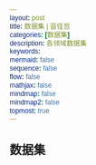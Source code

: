 ```yaml
---
layout: post
title: 数据集 | 苗佳哲
categories: [数据集]
description: 各领域数据集
keywords:  
mermaid: false
sequence: false
flow: false
mathjax: false
mindmap: false
mindmap2: false
topmost: true
---
```


## 数据集

<html lang="zh-CN">
<head>
    <meta charset="UTF-8">
    <meta name="viewport" content="width=device-width, initial-scale=1.0">
    <title>数据集资源库</title>
    <style>
        /* 基础样式 */
        * {
            margin: 0;
            padding: 0;
            box-sizing: border-box;
            font-family: "Microsoft YaHei", sans-serif;
        }
        
        body {
            background-color: #f5f7fa;
            color: #333;
            line-height: 1.6;
        }
        
        .container {
            max-width: 1200px;
            margin: 0 auto;
            padding: 20px;
        }
        
        /* 标题样式 */
        .page-header {
            text-align: center;
            margin-bottom: 40px;
            padding-bottom: 20px;
            border-bottom: 1px solid #e1e4e8;
        }
        
        .page-title {
            font-size: 2.5rem;
            color: #2c3e50;
            margin-bottom: 10px;
        }
        
        .page-subtitle {
            font-size: 1.2rem;
            color: #7f8c8d;
        }
        
        /* 搜索框样式 */
        .search-container {
            margin-bottom: 30px;
            position: relative;
            max-width: 600px;
            margin-left: auto;
            margin-right: auto;
        }
        
        .search-input {
            width: 100%;
            padding: 12px 20px;
            font-size: 1rem;
            border: 1px solid #ddd;
            border-radius: 30px;
            outline: none;
            transition: all 0.3s;
            box-shadow: 0 2px 5px rgba(0,0,0,0.1);
        }
        
        .search-input:focus {
            border-color: #3498db;
            box-shadow: 0 2px 8px rgba(52, 152, 219, 0.3);
        }
        
        .search-results {
            margin-top: 10px;
            color: #7f8c8d;
            font-size: 0.9rem;
        }
        
        /* 分类导航 */
        .category-nav {
            display: flex;
            flex-wrap: wrap;
            justify-content: center;
            gap: 10px;
            margin-bottom: 30px;
        }
        
        .category-btn {
            padding: 8px 16px;
            background-color: #fff;
            border: 1px solid #ddd;
            border-radius: 20px;
            cursor: pointer;
            transition: all 0.3s;
            font-size: 0.9rem;
        }
        
        .category-btn:hover, .category-btn.active {
            background-color: #3498db;
            color: white;
            border-color: #3498db;
        }
        
        /* 数据集卡片样式 */
        .datasets-grid {
            display: grid;
            grid-template-columns: repeat(auto-fill, minmax(350px, 1fr));
            gap: 25px;
        }
        
        .dataset-card {
            background-color: white;
            border-radius: 8px;
            box-shadow: 0 4px 6px rgba(0, 0, 0, 0.1);
            padding: 20px;
            transition: transform 0.3s, box-shadow 0.3s;
            display: flex;
            flex-direction: column;
            height: 100%;
        }
        
        .dataset-card:hover {
            transform: translateY(-5px);
            box-shadow: 0 6px 12px rgba(0, 0, 0, 0.15);
        }
        
        .dataset-header {
            margin-bottom: 15px;
        }
        
        .dataset-name {
            font-size: 1.3rem;
            color: #2c3e50;
            margin-bottom: 5px;
        }
        
        .dataset-description {
            color: #7f8c8d;
            font-size: 0.95rem;
            margin-bottom: 15px;
            flex-grow: 1;
        }
        
        .dataset-tags {
            display: flex;
            flex-wrap: wrap;
            gap: 8px;
            margin-bottom: 15px;
        }
        
        .dataset-tag {
            padding: 4px 10px;
            background-color: #ecf0f1;
            border-radius: 4px;
            font-size: 0.8rem;
            color: #34495e;
        }
        
        .dataset-access {
            margin-top: auto;
        }
        
        .access-btn {
            display: inline-block;
            padding: 8px 16px;
            background-color: #3498db;
            color: white;
            text-decoration: none;
            border-radius: 4px;
            font-size: 0.9rem;
            transition: background-color 0.3s;
        }
        
        .access-btn:hover {
            background-color: #2980b9;
        }
        
        /* 分类标题 */
        .category-title {
            font-size: 1.8rem;
            color: #2c3e50;
            margin: 40px 0 20px;
            padding-bottom: 10px;
            border-bottom: 2px solid #3498db;
        }
        
        /* 响应式设计 */
        @media (max-width: 768px) {
            .datasets-grid {
                grid-template-columns: 1fr;
            }
            
            .page-title {
                font-size: 2rem;
            }
        }
        
        /* 无结果提示 */
        .no-results {
            text-align: center;
            padding: 40px;
            color: #7f8c8d;
            font-size: 1.1rem;
        }
    </style>
</head>
<body>
    <div class="container">
        <header class="page-header">
            <h1 class="page-title">数据集资源库</h1>
            <p class="page-subtitle">汇集各领域高质量数据集，助力科研与开发</p>
        </header>
        
        <!-- 搜索框 -->
        <div class="search-container">
            <input type="text" class="search-input" id="searchInput" placeholder="搜索数据集名称、描述或标签...">
            <div class="search-results" id="searchResults"></div>
        </div>
        
        <div class="category-nav" id="categoryNav">
            <!-- 分类导航将通过JavaScript动态生成 -->
        </div>
        
        <div id="datasetsContainer">
            <!-- 综合性数据集 -->
            <h2 class="category-title">综合性数据集</h2>
            <div class="datasets-grid" data-category="comprehensive">
                <div class="dataset-card">
                    <div class="dataset-header">
                        <h3 class="dataset-name">UCI Machine Learning Repository</h3>
                        <p class="dataset-description">UCI 机器学习库是机器学习领域常用的数据集集合，为相关研究提供丰富数据资源。经典的机器学习数据集仓库，包含677个数据集，涵盖分类、回归、聚类等多种机器学习任务。该数据集仓库是由加州大学尔湾分校的博士生大卫·阿哈（David Aha）于1987年创建的。从那时起，它就被世界各地的学生、教育工作者和研究人员广泛用作机器学习数据集的主要来源。</p>
                    </div>
                    <div class="dataset-tags">
                        <span class="dataset-tag">综合型</span>
                        <span class="dataset-tag">数值</span>
                    </div>
                    <div class="dataset-access">
                        <a href="#" class="access-btn">访问数据集</a>
                    </div>
                </div>
                
                <div class="dataset-card">
                    <div class="dataset-header">
                        <h3 class="dataset-name">IEEE Dataport</h3>
                        <p class="dataset-description">IEEE Dataport 是 IEEE 旗下用于共享各类工程与计算机科学相关数据集的平台。IEEE提供的数据集平台，包含7500多个数据集，涵盖人工智能、图像处理、信号处理、计算机视觉、通信、传感器、物联网等多个领域。</p>
                    </div>
                    <div class="dataset-tags">
                        <span class="dataset-tag">数值</span>
                        <span class="dataset-tag">图像</span>
                    </div>
                    <div class="dataset-access">
                        <a href="#" class="access-btn">访问数据集</a>
                    </div>
                </div>
                
                <div class="dataset-card">
                    <div class="dataset-header">
                        <h3 class="dataset-name">Huggingface</h3>
                        <p class="dataset-description">Huggingface 是专注于人工智能领域，特别是 NLP 技术，提供丰富数据集和开源工具的平台。HuggingFace平台提供超过30万个开放数据集，包含3D、音频、图像、地理空间、文本、时间序列、视频、表格等多种模态。</p>
                    </div>
                    <div class="dataset-tags">
                        <span class="dataset-tag">文本</span>
                        <span class="dataset-tag">图像</span>
                    </div>
                    <div class="dataset-access">
                        <a href="#" class="access-btn">访问数据集</a>
                    </div>
                </div>
                
                <div class="dataset-card">
                    <div class="dataset-header">
                        <h3 class="dataset-name">Kaggle Datasets</h3>
                        <p class="dataset-description">Kaggle Datasets 是 Kaggle 平台上用于机器学习竞赛和研究的高质量数据集集合。全球最大的机器学习和数据科学社区Kaggle提供的数据仓库，涵盖计算机科学、艺术娱乐、生物学等多领域，包含 443K 个高质量公开数据集。</p>
                    </div>
                    <div class="dataset-tags">
                        <span class="dataset-tag">表格</span>
                        <span class="dataset-tag">图像</span>
                    </div>
                    <div class="dataset-access">
                        <a href="#" class="access-btn">访问数据集</a>
                    </div>
                </div>
                
                <div class="dataset-card">
                    <div class="dataset-header">
                        <h3 class="dataset-name">KDD Cup历年竞赛数据集</h3>
                        <p class="dataset-description">KDD Cup 历年竞赛数据集是数据挖掘领域竞赛用的数据集，推动相关技术发展。KDD杯是ACM知识发现与数据挖掘特别兴趣小组（ACM SIGKDD）每年举办的数据挖掘和知识发现竞赛。本数据集包含历年KDD Cup竞赛中使用的数据集，涵盖不同领域和任务，可用于数据挖掘算法研究。</p>
                    </div>
                    <div class="dataset-tags">
                        <span class="dataset-tag">竞赛数据</span>
                        <span class="dataset-tag">数值</span>
                    </div>
                    <div class="dataset-access">
                        <a href="#" class="access-btn">访问数据集</a>
                    </div>
                </div>
                
                <div class="dataset-card">
                    <div class="dataset-header">
                        <h3 class="dataset-name">OpenDataLab</h3>
                        <p class="dataset-description">OpenDataLab 是上海人工智能实验室旗下的开放数据平台，提供丰富 AI 相关数据集。OpenDataLab为中国大模型语料数据联盟开源数据服务指定平台，包含7700多个数据集，数据集总大小超过200TB，可用于计算机视觉、自然语言处理、多模态、音频识别等多种类型的任务。</p>
                    </div>
                    <div class="dataset-tags">
                        <span class="dataset-tag">图像</span>
                        <span class="dataset-tag">文本</span>
                    </div>
                    <div class="dataset-access">
                        <a href="#" class="access-btn">访问数据集</a>
                    </div>
                </div>
                
                <div class="dataset-card">
                    <div class="dataset-header">
                        <h3 class="dataset-name">Amazon数据集</h3>
                        <p class="dataset-description">Amazon 数据集是与亚马逊业务相关的数据集合，可用于电商和 AI 等相关研究。Amazon数据集包含了不同领域的数据内容，例如：公共交通、生态资源、卫星图像等。同时提供了搜索功能，以帮助用户找到所需的数据集，还有各种数据集的描述信息以及用例，非常易于使用。</p>
                    </div>
                    <div class="dataset-tags">
                        <span class="dataset-tag">结构化数据</span>
                        <span class="dataset-tag">文本</span>
                    </div>
                    <div class="dataset-access">
                        <a href="#" class="access-btn">访问数据集</a>
                    </div>
                </div>
            </div>
            
            <!-- 数学领域 -->
            <h2 class="category-title">数学领域</h2>
            <div class="datasets-grid" data-category="mathematics">
                <div class="dataset-card">
                    <div class="dataset-header">
                        <h3 class="dataset-name">NuminaMath-CoT</h3>
                        <p class="dataset-description">该数据集包含约86万道数学题目，每道题目的解答都采用思维链格式。数据来源包括中国高中数学练习题以及美国和国际数学奥林匹克竞赛题目。数据主要从在线考试试卷PDF和数学讨论论坛收集。处理步骤包括从原始PDF中进行OCR识别、分割成问题-解答对、翻译成英文、重新对齐以生成CoT推理格式，以及最终答案格式化。</p>
                    </div>
                    <div class="dataset-tags">
                        <span class="dataset-tag">数学问题</span>
                    </div>
                    <div class="dataset-access">
                        <a href="#" class="access-btn">访问数据集</a>
                    </div>
                </div>
                
                <div class="dataset-card">
                    <div class="dataset-header">
                        <h3 class="dataset-name">美国邀请数学考试AIME Problem Set: 1983-2024</h3>
                        <p class="dataset-description">数据集精选了从 1983 年到 2024 年的 AIME 问题和解决方案。由美国数学协会（MAA）主办并由问题解决艺术（AoPS）赞助，AIME（美国邀请数学考试）多年来一直是数学素养的重要基石。这个数据集精选了从 1983 年到 2024 年的 AIME 问题，每个问题都附有解决方案，使学生、教育工作者和爱好者都能参与数学发现的艺术。</p>
                    </div>
                    <div class="dataset-tags">
                        <span class="dataset-tag">AIME问题</span>
                    </div>
                    <div class="dataset-access">
                        <a href="#" class="access-btn">访问数据集</a>
                    </div>
                </div>
                
                <div class="dataset-card">
                    <div class="dataset-header">
                        <h3 class="dataset-name">Deepmind/Aqua_rat代数问题解答数据集</h3>
                        <p class="dataset-description">包含约 100,000 个代数问题，解决方案使用自然语言逐步解释。该数据集包含约 100,000 个代数问题。每个问题的解决方案都使用自然语言逐步解释。这些数据用于训练程序生成模型，该模型学习生成解释，同时生成解决该问题的程序。</p>
                    </div>
                    <div class="dataset-tags">
                        <span class="dataset-tag">代数问题</span>
                    </div>
                    <div class="dataset-access">
                        <a href="#" class="access-btn">访问数据集</a>
                    </div>
                </div>
                
                <div class="dataset-card">
                    <div class="dataset-header">
                        <h3 class="dataset-name">AutoMathText</h3>
                        <p class="dataset-description">包含约200GB数学文本的数据集。AutoMathText是一个包含约200GB数学文本的数据集，内容来源于多个网站、arXiv和GitHub等平台。数据集通过先进的开源语言模型Qwen-72B自动筛选和标注，每条内容都有一个lm_q1q2_score评分，用于评估其在数学智能领域的相关性、质量和教育价值。</p>
                    </div>
                    <div class="dataset-tags">
                        <span class="dataset-tag">数学文本</span>
                    </div>
                    <div class="dataset-access">
                        <a href="#" class="access-btn">访问数据集</a>
                    </div>
                </div>
                
                <div class="dataset-card">
                    <div class="dataset-header">
                        <h3 class="dataset-name">MathScape多模态数学问题数据集</h3>
                        <p class="dataset-description">包含1325张图像，涵盖从小学到高中的数学问题。MathScape是由南开大学、北京大学、百川公司和中国科学院大学联合开发的多模态数学问题数据集，旨在评估多模态大语言模型在数学问题解决中的应用。该数据集包含1325张图像，涵盖从小学到高中的数学问题，难度从易到难，涉及多种题型和知识领域。</p>
                    </div>
                    <div class="dataset-tags">
                        <span class="dataset-tag">多模态数学问题</span>
                    </div>
                    <div class="dataset-access">
                        <a href="#" class="access-btn">访问数据集</a>
                    </div>
                </div>
                
                <div class="dataset-card">
                    <div class="dataset-header">
                        <h3 class="dataset-name">MathInstruct</h3>
                        <p class="dataset-description">属于指令调整数据集，由13个具有中间原理的数学数据集编译而成。MathInstruct是指令调整数据集。由13个具有中间原理的数学数据集编译而成。它拥有思维链（CoT）和思维计划（PoT）基本原理的混合，并且还确保了数学不同领域的广泛覆盖。 CoT 和 PoT 的混合不仅可以释放工具使用的潜力，还可以针对不同的数学问题提供不同的思维过程。</p>
                    </div>
                    <div class="dataset-tags">
                        <span class="dataset-tag">指令调整</span>
                    </div>
                    <div class="dataset-access">
                        <a href="#" class="access-btn">访问数据集</a>
                    </div>
                </div>
            </div>
            
            <!-- AI领域 -->
            <h2 class="category-title">AI领域</h2>
            <div class="datasets-grid" data-category="ai">
                <div class="dataset-card">
                    <div class="dataset-header">
                        <h3 class="dataset-name">COCO 2017</h3>
                        <p class="dataset-description">COCO 2017 是 COCO 数据集在 2017 年的版本，用于计算机视觉研究。COCO 是一个大规模的对象检测、分割和字幕数据集。</p>
                    </div>
                    <div class="dataset-tags">
                        <span class="dataset-tag">图像</span>
                    </div>
                    <div class="dataset-access">
                        <a href="#" class="access-btn">访问数据集</a>
                    </div>
                </div>
                
                <div class="dataset-card">
                    <div class="dataset-header">
                        <h3 class="dataset-name">MNIST手写数字数据集</h3>
                        <p class="dataset-description">MNIST 是经典的手写数字图像数据集，广泛用于手写数字识别算法测试。含6万张训练图像和1万张测试图像，用于图像识别、数字分类任务，是经典的入门数据集。</p>
                    </div>
                    <div class="dataset-tags">
                        <span class="dataset-tag">图像</span>
                    </div>
                    <div class="dataset-access">
                        <a href="#" class="access-btn">访问数据集</a>
                    </div>
                </div>
                
                <div class="dataset-card">
                    <div class="dataset-header">
                        <h3 class="dataset-name">CIFAR-10</h3>
                        <p class="dataset-description">CIFAR-10 是小型彩色图像数据集，用于图像分类任务研究。含10个类别、6万张32x32彩色图像，用于图像分类研究，可评估模型在小尺寸图像上的泛化能力。</p>
                    </div>
                    <div class="dataset-tags">
                        <span class="dataset-tag">图像</span>
                    </div>
                    <div class="dataset-access">
                        <a href="#" class="access-btn">访问数据集</a>
                    </div>
                </div>
                
                <div class="dataset-card">
                    <div class="dataset-header">
                        <h3 class="dataset-name">ImageNet</h3>
                        <p class="dataset-description">ImageNet 是大型图像数据集，极大推动计算机视觉领域发展。ImageNet 是一个根据 WordNet 层次结构（目前仅限于名词）组织的图片数据库，其中每个层次结构的节点都由数百到数千张图片表示。该项目在推动计算机视觉和深度学习研究方面发挥了重要作用。该数据集免费提供给研究人员用于非商业用途。</p>
                    </div>
                    <div class="dataset-tags">
                        <span class="dataset-tag">图像</span>
                    </div>
                    <div class="dataset-access">
                        <a href="#" class="access-btn">访问数据集</a>
                    </div>
                </div>
                
                <div class="dataset-card">
                    <div class="dataset-header">
                        <h3 class="dataset-name">COCO（Common Objects in Context）</h3>
                        <p class="dataset-description">COCO 是用于计算机视觉中目标检测等任务的图像数据集，标注丰富。用于目标检测、分割和字幕生成，含91类物体实例、82,783张训练图像和40,504张验证图像。</p>
                    </div>
                    <div class="dataset-tags">
                        <span class="dataset-tag">图像</span>
                    </div>
                    <div class="dataset-access">
                        <a href="#" class="access-btn">访问数据集</a>
                    </div>
                </div>
                
                <div class="dataset-card">
                    <div class="dataset-header">
                        <h3 class="dataset-name">Large Movie Review数据集</h3>
                        <p class="dataset-description">Large Movie Review 是用于电影评论情感分析的文本数据集。二元情感分类数据集，包含 25,000 个高度极化的电影评论用于训练，25,000 个用于测试。还有额外的未标记数据可供使用。</p>
                    </div>
                    <div class="dataset-tags">
                        <span class="dataset-tag">文本</span>
                    </div>
                    <div class="dataset-access">
                        <a href="#" class="access-btn">访问数据集</a>
                    </div>
                </div>
            </div>
            
            <!-- 材料领域 -->
            <h2 class="category-title">材料领域</h2>
            <div class="datasets-grid" data-category="materials">
                <div class="dataset-card">
                    <div class="dataset-header">
                        <h3 class="dataset-name">Materials Project</h3>
                        <p class="dataset-description">无机材料研究支持的数据集。由加州大学伯克利分校和麻省理工学院发起，涵盖超过12万种无机材料。支持材料检索、电池材料分析、晶体结构预测等。</p>
                    </div>
                    <div class="dataset-tags">
                        <span class="dataset-tag">材料科学</span>
                    </div>
                    <div class="dataset-access">
                        <a href="#" class="access-btn">访问数据集</a>
                    </div>
                </div>
                
                <div class="dataset-card">
                    <div class="dataset-header">
                        <h3 class="dataset-name">ChemNLP</h3>
                        <p class="dataset-description">材料化学文本挖掘设计数据集。基于自然语言处理（NLP）的材料化学文本数据库。 整合了arXiv和PubChem数据集，适用于文本挖掘和材料设计。</p>
                    </div>
                    <div class="dataset-tags">
                        <span class="dataset-tag">化学文本</span>
                    </div>
                    <div class="dataset-access">
                        <a href="#" class="access-btn">访问数据集</a>
                    </div>
                </div>
                
                <div class="dataset-card">
                    <div class="dataset-header">
                        <h3 class="dataset-name">NIST Chemistry WebBook</h3>
                        <p class="dataset-description">美研究院化合物热化学数据集。由美国国家标准与技术研究院（NIST）开发，提供超过7000种有机小分子和无机化合物的热化学数据。支持化合物检索、热化学数据查询等。</p>
                    </div>
                    <div class="dataset-tags">
                        <span class="dataset-tag">化学</span>
                    </div>
                    <div class="dataset-access">
                        <a href="#" class="access-btn">访问数据集</a>
                    </div>
                </div>
                
                <div class="dataset-card">
                    <div class="dataset-header">
                        <h3 class="dataset-name">PubChem</h3>
                        <p class="dataset-description">美 NCBI 维护的化合物数据库集。由美国国家生物技术信息中心（NCBI）维护，涵盖超过1亿种化合物的化学数据。提供化合物的物性、毒性、光谱数据等。</p>
                    </div>
                    <div class="dataset-tags">
                        <span class="dataset-tag">化学</span>
                    </div>
                    <div class="dataset-access">
                        <a href="#" class="access-btn">访问数据集</a>
                    </div>
                </div>
                
                <div class="dataset-card">
                    <div class="dataset-header">
                        <h3 class="dataset-name">Open Catalyst Project</h3>
                        <p class="dataset-description">Meta 的催化剂研究开源数据集。由 Meta 发布的开源数据库，旨在加速催化剂的发现和开发。包含了超过 140 万个催化剂-吸附物反应的密度泛函理论 (DFT) 计算结果。不仅提供 DFT 计算数据，还提供了一些用于机器学习模型训练和评估的工具，例如数据预处理工具、模型评估指标等</p>
                    </div>
                    <div class="dataset-tags">
                        <span class="dataset-tag">材料科学</span>
                    </div>
                    <div class="dataset-access">
                        <a href="#" class="access-btn">访问数据集</a>
                    </div>
                </div>
                
                <div class="dataset-card">
                    <div class="dataset-header">
                        <h3 class="dataset-name">Atomly</h3>
                        <p class="dataset-description">中国免费的材料计算数据集。中国首个世界级材料计算数据库，数据质量、数量达标世界级数据库，对我国用户全免费开放。包含 14 万 + 无机晶体材料、14 万 + 能带和 DOS 等数据。快捷搜索 & 可视化晶体结构、高计算精度及物性推演、键能、形成能、热力学稳定性、XRD、化学反应能、磁性、电子结构信息、用户提交结构计算、新材料不断扩充等。</p>
                    </div>
                    <div class="dataset-tags">
                        <span class="dataset-tag">材料科学</span>
                    </div>
                    <div class="dataset-access">
                        <a href="#" class="access-btn">访问数据集</a>
                    </div>
                </div>
            </div>
            
            <!-- 半导体领域 -->
            <h2 class="category-title">半导体领域</h2>
            <div class="datasets-grid" data-category="semiconductor">
                <div class="dataset-card">
                    <div class="dataset-header">
                        <h3 class="dataset-name">MixedWM38</h3>
                        <p class="dataset-description">混合模式晶圆图缺陷数据集。由Junliangwangdhu开发，混合WM38数据集（WaferMap）有超过38000个晶圆图，包括1个正常图样、8个单一缺陷图样和29个混合缺陷图样，共计38个缺陷图样。用于识别混合模式晶圆图缺陷，并辅助晶圆制造工艺中缺陷成因的研究</p>
                    </div>
                    <div class="dataset-tags">
                        <span class="dataset-tag">晶圆图缺陷</span>
                    </div>
                    <div class="dataset-access">
                        <a href="#" class="access-btn">访问数据集</a>
                    </div>
                </div>
                
                <div class="dataset-card">
                    <div class="dataset-header">
                        <h3 class="dataset-name">WM-811K</h3>
                        <p class="dataset-description">晶圆图缺陷模式识别数据集。台湾元智大学（Chuao University）的研究团队创建，专注于半导体制造领域的缺陷分析研究 。这一数据集由 许多晶圆的缺陷模式组成，其中每个晶圆被标记为正常或存在某种类型的缺陷模式。研究人员和从业者可以利用该数据集来开发和评估机 器学习和深度学习算法α，以自动化地检测和识别晶圆上的缺陷模式。</p>
                    </div>
                    <div class="dataset-tags">
                        <span class="dataset-tag">晶圆图缺陷</span>
                    </div>
                    <div class="dataset-access">
                        <a href="#" class="access-btn">访问数据集</a>
                    </div>
                </div>
                
                <div class="dataset-card">
                    <div class="dataset-header">
                        <h3 class="dataset-name">SECOM</h3>
                        <p class="dataset-description">半导体制造工艺的数据集。由加州大学欧文分校开发，复杂的现代半导体制造工艺通常在通过监测从传感器收集的信号/变量和或过程测量点。然而，并非所有这些信号都具有同等价值在特定的监控系统中。可以应用特征选择来识别最相关信号，工艺工程师可以使用这些信号来确定关键在工艺过程中导致产量偏离的因素。这将提高进程吞吐量，减少学习时间，并减少单位生产成本。</p>
                    </div>
                    <div class="dataset-tags">
                        <span class="dataset-tag">制造工艺</span>
                    </div>
                    <div class="dataset-access">
                        <a href="#" class="access-btn">访问数据集</a>
                    </div>
                </div>
                
                <div class="dataset-card">
                    <div class="dataset-header">
                        <h3 class="dataset-name">Real-IAD</h3>
                        <p class="dataset-description">大规模工业异常检测数据集。由上海交通大学开发的大规模、多视角工业异常检测数据集，用于评估多样化工业异常检测方法。数据集包含30种不同物体的150K高分辨率图像，比现有数据集大一个数量级，具有更大范围的缺陷面积和比例，更具挑战性。还提出了一种新的完全无监督工业异常检测（FUIAD）设置。。</p>
                    </div>
                    <div class="dataset-tags">
                        <span class="dataset-tag">工业异常检测</span>
                    </div>
                    <div class="dataset-access">
                        <a href="#" class="access-btn">访问数据集</a>
                    </div>
                </div>
                
                <div class="dataset-card">
                    <div class="dataset-header">
                        <h3 class="dataset-name">The OpenROAD Project</h3>
                        <p class="dataset-description">开放源代码的布局生成流程（RTL-to-GDS）数据集。由Qualcomm、Arm等共同开发。目标是开发自主开源工具链，专注于数字SoC的布局生成，特别是在RTL到GDSII阶段多种工艺节点（7nm-28nm）设计数据 ,EDA工具验证、芯片布局布线优化等。</p>
                    </div>
                    <div class="dataset-tags">
                        <span class="dataset-tag">布局生成流程</span>
                    </div>
                    <div class="dataset-access">
                        <a href="#" class="access-btn">访问数据集</a>
                    </div>
                </div>
                
                <div class="dataset-card">
                    <div class="dataset-header">
                        <h3 class="dataset-name">CHIPQA</h3>
                        <p class="dataset-description">时空芯片的无参考视频质量评估数据集。由得克萨斯大学奥斯汀分校团队开发, 提出了一种新的无参考视频质量评估（VQA）模型。时空芯片(ST Chips)是沿着隐式捕捉运动的方向的视频数据的局部切割。我们使用感知驱动的带通和归一化模型首先处理视频数据，然后根据它们与自然视频统计的参数模型的拟合程度来选择定向ST芯片。。</p>
                    </div>
                    <div class="dataset-tags">
                        <span class="dataset-tag">时空芯片</span>
                    </div>
                    <div class="dataset-access">
                        <a href="#" class="access-btn">访问数据集</a>
                    </div>
                </div>
            </div>
            
            <!-- 其他 -->
            <h2 class="category-title">其他</h2>
            <div class="datasets-grid" data-category="other">
                <div class="dataset-card">
                    <div class="dataset-header">
                        <h3 class="dataset-name">计算机硬件数据集</h3>
                        <p class="dataset-description">计算机硬件数据集是关于计算机硬件参数和性能的数据集合。相对 CPU 性能数据，以周期时间、内存大小等描述。</p>
                    </div>
                    <div class="dataset-tags">
                        <span class="dataset-tag">数值</span>
                    </div>
                    <div class="dataset-access">
                        <a href="#" class="access-btn">访问数据集</a>
                    </div>
                </div>
                
                <div class="dataset-card">
                    <div class="dataset-header">
                        <h3 class="dataset-name">Cora数据集</h3>
                        <p class="dataset-description">Cora 是包含科学论文文本和引用关系的数据集，用于机器学习相关研究。Cora 数据集由 2708 篇科学出版物组成，这些出版物被分类为七个类别之一。引文网络由 5429 个链接组成。数据集中的每篇出版物都由一个 0/1 值的单词向量描述，该向量指示字典中相应单词的缺失/存在。字典由 1433 个唯一单词组成。</p>
                    </div>
                    <div class="dataset-tags">
                        <span class="dataset-tag">文本</span>
                        <span class="dataset-tag">图像</span>
                    </div>
                    <div class="dataset-access">
                        <a href="#" class="access-btn">访问数据集</a>
                    </div>
                </div>
                
                <div class="dataset-card">
                    <div class="dataset-header">
                        <h3 class="dataset-name">Citeseer数据集</h3>
                        <p class="dataset-description">Citeseer 是含科学文献文本和引用关系的数据集，用于相关研究。类似Cora，含科学文献及其引用关系。CiteSeer数据集由3312篇科学出版物组成，这些出版物被分类为6个类别之一。引文网络由4732个链接组成。数据集中的每篇出版物都由一个0/1值单词向量描述，该向量指示字典中相应单词的缺失/存在。字典由3703个唯一单词组成。</p>
                    </div>
                    <div class="dataset-tags">
                        <span class="dataset-tag">文本</span>
                        <span class="dataset-tag">图像</span>
                    </div>
                    <div class="dataset-access">
                        <a href="#" class="access-btn">访问数据集</a>
                    </div>
                </div>
                
                <div class="dataset-card">
                    <div class="dataset-header">
                        <h3 class="dataset-name">Caltech Mouse Social Interactions (CalMS21)</h3>
                        <p class="dataset-description">Caltech Mouse Social Interactions (CalMS21) 是用于小鼠行为分析的图像数据集。CalMS21是一个来自行为神经科学的多智能体数据集，由社会交互的轨迹数据组成，这些数据是从自由行为小鼠的标准居民入侵实验视频中记录的。该数据集包括600万帧未标记的交互小鼠的跟踪姿势，以及超过100万帧带有跟踪姿势和相应帧级行为注释的帧。</p>
                    </div>
                    <div class="dataset-tags">
                        <span class="dataset-tag">图像</span>
                    </div>
                    <div class="dataset-access">
                        <a href="#" class="access-btn">访问数据集</a>
                    </div>
                </div>
                
                <div class="dataset-card">
                    <div class="dataset-header">
                        <h3 class="dataset-name">KDD CUP 99 网络入侵检测数据集</h3>
                        <p class="dataset-description">用于第三届国际知识发现和数据挖掘工具竞赛的数据集，用于网络入侵检测研究。竞赛任务是建立一个网络入侵检测器，即：一个能够区分'坏'连接（称为入侵或攻击）和'好'正常连接的预测模型。该数据集包含一组标准数据，有41个特征和2类标记，涵盖多种网络攻击类型，样本量超490万条。</p>
                    </div>
                    <div class="dataset-tags">
                    </div>
                    <div class="dataset-access">
                        <a href="#" class="access-btn">访问数据集</a>
                    </div>
                </div>
                
                <div class="dataset-card">
                    <div class="dataset-header">
                        <h3 class="dataset-name">CSE-CIC-IDS2018 数据集</h3>
                        <p class="dataset-description">针对多种场景，用于网络入侵检测技术研发的数据集。由加拿大网络安全研究所收集，包括七种不同的攻击场景：暴力破解、Heartbleed、僵尸网络、拒绝服务、分布式拒绝服务、Web攻击和从内部入侵网络。用于网络入侵检测系统评估和开发。</p>
                    </div>
                    <div class="dataset-tags">
                    </div>
                    <div class="dataset-access">
                        <a href="#" class="access-btn">访问数据集</a>
                    </div>
                </div>
            </div>
        </div>
    </div>

    <script>
        // 初始化页面
        document.addEventListener('DOMContentLoaded', function() {
            renderCategoryNav();
            
            // 添加分类导航点击事件
            document.getElementById('categoryNav').addEventListener('click', function(e) {
                if (e.target.classList.contains('category-btn')) {
                    const categoryId = e.target.getAttribute('data-category');
                    
                    // 更新活动按钮
                    document.querySelectorAll('.category-btn').forEach(btn => {
                        btn.classList.remove('active');
                    });
                    e.target.classList.add('active');
                    
                    // 显示对应分类的数据集
                    if (categoryId === 'all') {
                        showAllCategories();
                    } else {
                        showCategory(categoryId);
                    }
                }
            });
            
            // 添加搜索功能
            const searchInput = document.getElementById('searchInput');
            searchInput.addEventListener('input', function() {
                const searchTerm = this.value.trim().toLowerCase();
                if (searchTerm) {
                    performSearch(searchTerm);
                } else {
                    // 如果搜索框为空，显示所有数据集
                    const activeCategory = document.querySelector('.category-btn.active').getAttribute('data-category');
                    if (activeCategory === 'all') {
                        showAllCategories();
                    } else {
                        showCategory(activeCategory);
                    }
                    document.getElementById('searchResults').textContent = '';
                }
            });
        });
        
        // 渲染分类导航
        function renderCategoryNav() {
            const navContainer = document.getElementById('categoryNav');
            
            // 添加"全部"按钮
            const allButton = document.createElement('button');
            allButton.className = 'category-btn active';
            allButton.setAttribute('data-category', 'all');
            allButton.textContent = '全部';
            navContainer.appendChild(allButton);
            
            // 添加各分类按钮
            const categories = [
                { id: 'comprehensive', name: '综合性数据集' },
                { id: 'mathematics', name: '数学领域' },
                { id: 'ai', name: 'AI领域' },
                { id: 'materials', name: '材料领域' },
                { id: 'semiconductor', name: '半导体领域' },
                { id: 'other', name: '其他' }
            ];
            
            categories.forEach(category => {
                const button = document.createElement('button');
                button.className = 'category-btn';
                button.setAttribute('data-category', category.id);
                button.textContent = category.name;
                navContainer.appendChild(button);
            });
        }
        
        // 显示所有分类
        function showAllCategories() {
            document.querySelectorAll('.datasets-grid').forEach(grid => {
                grid.style.display = 'grid';
            });
            document.querySelectorAll('.category-title').forEach(title => {
                title.style.display = 'block';
            });
        }
        
        // 显示特定分类
        function showCategory(categoryId) {
            document.querySelectorAll('.datasets-grid').forEach(grid => {
                if (grid.getAttribute('data-category') === categoryId) {
                    grid.style.display = 'grid';
                } else {
                    grid.style.display = 'none';
                }
            });
            
            document.querySelectorAll('.category-title').forEach(title => {
                if (title.nextElementSibling && 
                    title.nextElementSibling.getAttribute('data-category') === categoryId) {
                    title.style.display = 'block';
                } else {
                    title.style.display = 'none';
                }
            });
        }
        
        // 执行搜索
        function performSearch(searchTerm) {
            const allCards = document.querySelectorAll('.dataset-card');
            let matchCount = 0;
            
            // 隐藏所有卡片
            allCards.forEach(card => {
                card.style.display = 'none';
            });
            
            // 显示匹配的卡片
            allCards.forEach(card => {
                const name = card.querySelector('.dataset-name').textContent.toLowerCase();
                const description = card.querySelector('.dataset-description').textContent.toLowerCase();
                const tags = Array.from(card.querySelectorAll('.dataset-tag')).map(tag => tag.textContent.toLowerCase());
                
                // 在名称、描述和标签中搜索
                const nameMatch = name.includes(searchTerm);
                const descriptionMatch = description.includes(searchTerm);
                const tagsMatch = tags.some(tag => tag.includes(searchTerm));
                
                if (nameMatch || descriptionMatch || tagsMatch) {
                    card.style.display = 'flex';
                    matchCount++;
                    
                    // 显示对应的分类标题
                    const grid = card.closest('.datasets-grid');
                    const categoryTitle = grid.previousElementSibling;
                    if (categoryTitle && categoryTitle.classList.contains('category-title')) {
                        categoryTitle.style.display = 'block';
                    }
                }
            });
            
            // 显示搜索结果信息
            const resultsInfo = document.getElementById('searchResults');
            if (matchCount > 0) {
                resultsInfo.textContent = `找到 ${matchCount} 个与 "${searchTerm}" 相关的结果`;
            } else {
                resultsInfo.textContent = `没有找到与 "${searchTerm}" 相关的结果`;
            }
        }
    </script>
</body>
</html>